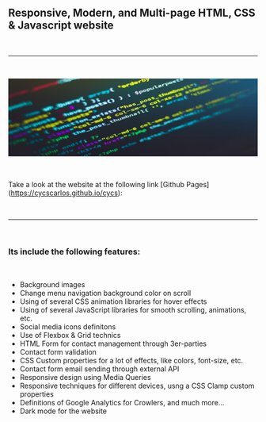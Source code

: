 <h2>Responsive, Modern, and Multi-page HTML, CSS & Javascript website</h2>

<br>

---

<br>

![Website banner!](img/readme8.png)

<br>

Take a look at the website at the following link [Github Pages] (https://cycscarlos.github.io/cycs):

<br>

---

<br>

<h3>Its include the following features:</h3>

<br>

<ul>
<li>Background images</li>
<li>Change menu navigation background color on scroll</li>
<li>Using of several CSS animation libraries for hover effects</li>
<li>Using of several JavaScript libraries for smooth scrolling, animations, etc.</li>
<li>Social media icons definitons</li>
<li>Use of Flexbox & Grid technics</li>
<li>HTML Form for contact management through 3er-parties</li>
<li>Contact form validation</li>
<li>CSS Custom properties for a lot of effects, like colors, font-size, etc.</li>
<li>Contact form email sending through external API</li>
<li>Responsive design using Media Queries</li>
<li>Responsive techniques for different devices, usng a CSS Clamp custom properties</li>
<li>Definitions of Google Analytics for Crowlers, and much more...</li>
<li>Dark mode for the website</li>
</ul>

